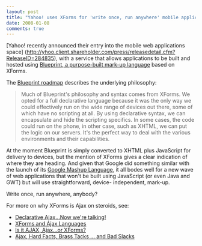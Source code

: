 ```yaml
---
layout: post
title: "Yahoo! uses XForms for 'write once, run anywhere' mobile applications"
date: 2008-01-08
comments: true
---
```

[Yahoo! recently announced their entry into the mobile web applications space]
(http://yhoo.client.shareholder.com/press/releasedetail.cfm?ReleaseID=284835),
with a service that allows applications to be built and hosted using
[Blueprint, a purpose-built mark-up
language](http://us.beta.mobile.yahoo.com/developers) based on XForms.

<!-- more -->

  
The [Blueprint roadmap](http://us.beta.mobile.yahoo.com/developers/roadmap)
describes the underlying philosophy:

  

> Much of Blueprint's philosophy and syntax comes from XForms. We opted for a
full declarative language because it was the only way we could effectively run
on the wide range of devices out there, some of which have no scripting at
all. By using declarative syntax, we can encapsulate and hide the scripting
specifics. In some cases, the code could run on the phone, in other case, such
as XHTML, we can put the logic on our servers. It's the perfect way to deal
with the various environments and their capabilities.

  
  
At the moment Blueprint is simply converted to XHTML plus JavaScript for
delivery to devices, but the mention of XForms gives a clear indication of
where they are heading. And given that Google did something similar with the
launch of its [Google Mashup Language](http://code.google.com/gme/index.html),
it all bodes well for a new wave of web applications that won't be built using
JavaScript (or even Java and GWT) but will use straightforward, device-
independent, mark-up.

  
Write once, run anywhere, anybody?

  
For more on why XForms is Ajax on steroids, see:

  * [Declarative Ajax...Now we're talking!](http://internet-apps.blogspot.com/2006/07/declarative-ajaxnow-were-talking.html)
  * [XForms and Ajax Languages](http://internet-apps.blogspot.com/2006/02/xforms-and-ajax-languages.html)
  * [Is it AJAX, Ajax...or XForms?](http://internet-apps.blogspot.com/2006/10/is-it-ajax-ajaxor-xforms.html)
  * [Ajax, Hard Facts, Brass Tacks ... and Bad Slacks](http://internet-apps.blogspot.com/2005/04/ajax-hard-facts-brass-tacks-and-bad.html)

